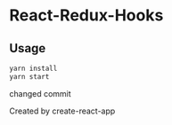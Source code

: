 # React-Redux-Hooks
## Usage
```bash
yarn install
yarn start
```

changed commit

Created by create-react-app